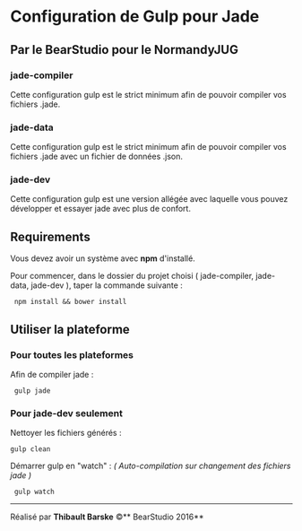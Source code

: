# Configuration de Gulp pour Jade
## Par le BearStudio pour le NormandyJUG

### jade-compiler
Cette configuration gulp est le strict minimum afin de pouvoir compiler vos fichiers .jade.

### jade-data
Cette configuration gulp est le strict minimum afin de pouvoir compiler vos fichiers .jade avec un fichier de données .json.

### jade-dev
Cette configuration gulp est une version allégée avec laquelle vous pouvez développer et essayer jade avec plus de confort.

## Requirements
Vous devez avoir un système avec **npm** d'installé.

Pour commencer, dans le dossier du projet choisi ( jade-compiler, jade-data, jade-dev ), taper la commande suivante :

     npm install && bower install

## Utiliser la plateforme
### Pour toutes les plateformes
Afin de compiler jade :

     gulp jade

### Pour jade-dev seulement
Nettoyer les fichiers générés :

    gulp clean

Démarrer gulp en "watch" :
*( Auto-compilation sur changement des fichiers jade )*

     gulp watch

---
Réalisé par **Thibault Barske**
&copy;** BearStudio 2016**
